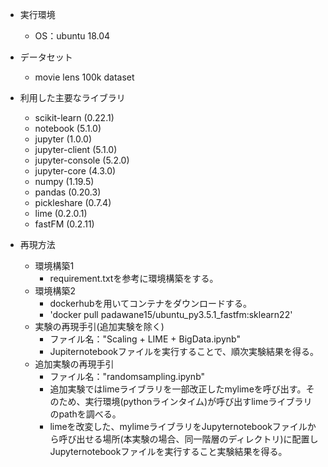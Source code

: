 - 実行環境
	- OS：ubuntu 18.04
- データセット
	- movie lens 100k dataset
- 利用した主要なライブラリ
	- scikit-learn (0.22.1)
	- notebook (5.1.0)
	- jupyter (1.0.0)
	- jupyter-client (5.1.0)
	- jupyter-console (5.2.0)
	- jupyter-core (4.3.0)
	- numpy (1.19.5)
	- pandas (0.20.3)
	- pickleshare (0.7.4)
	- lime (0.2.0.1)
	- fastFM (0.2.11)


- 再現方法
	- 環境構築1
		- requirement.txtを参考に環境構築をする。
	- 環境構築2
		- dockerhubを用いてコンテナをダウンロードする。
		- 'docker pull padawane15/ubuntu_py3.5.1_fastfm:sklearn22'
	- 実験の再現手引(追加実験を除く)
		- ファイル名："Scaling + LIME + BigData.ipynb"
		- Jupiternotebookファイルを実行することで、順次実験結果を得る。
	- 追加実験の再現手引
		- ファイル名："randomsampling.ipynb"
		- 追加実験ではlimeライブラリを一部改正したmylimeを呼び出す。そのため、実行環境(pythonラインタイム)が呼び出すlimeライブラリのpathを調べる。
		- limeを改変した、mylimeライブラリをJupyternotebookファイルから呼び出せる場所(本実験の場合、同一階層のディレクトリ)に配置しJupyternotebookファイルを実行すること実験結果を得る。
		  


